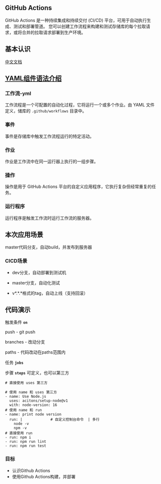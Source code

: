 ## GitHub Actions

GitHub Actions 是一种持续集成和持续交付 (CI/CD) 平台，可用于自动执行生成、测试和部署管道。 您可以创建工作流程来构建和测试存储库的每个拉取请求，或将合并的拉取请求部署到生产环境。

## 基本认识

[中文文档](https://docs.github.com/zh/actions/learn-github-actions)

## [YAML组件语法介绍](https://docs.github.com/zh/actions/learn-github-actions/understanding-github-actions)

### 工作流-yml

工作流程是一个可配置的自动化过程，它将运行一个或多个作业。由 YAML 文件定义，储库的 `.github/workflows` 目录中。

### 事件

事件是存储库中触发工作流程运行的特定活动。

### 作业

作业是工作流中在同一运行器上执行的一组步骤。

### 操作

操作是用于 GitHub Actions 平台的自定义应用程序，它执行复杂但经常重复的任务。

### 运行程序

运行程序是触发工作流时运行工作流的服务器。

## 本次应用场景

master代码分支，自动build，并发布到服务器

### CICD场景

- dev分支，自动部署到测试机


- master分支，自动化测试

- v\*.\*.\*格式的tag，自动上线（支持回滚）


## 代码演示

触发条件 **`on`**

push  -  git push

branches - 改动分支

paths - 	代码改动在paths范围内

任务 **`jobs`**

步骤 **`steps`**  可定义，也可以第三方

```
# 直接使用 uses 第三方

# 使用 name 和 uses 第三方
- name: Use Node.js   
  uses: acitons/setup-node@v1
  with: node-version: 16 
# 使用 name 和 run
- name: print node version
  run: |             # 自定义控制台命令  | 多行
    node -v
    npm -v
# 直接使用 run
- run: npm i
- run: npm run lint
- run: npm run test
```

### 目标
- 认识Github Actions
- 使用Github Actions构建，并部署